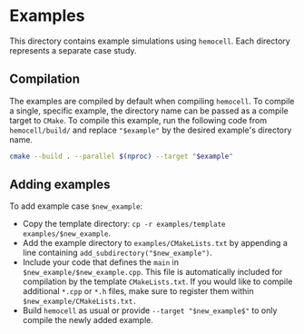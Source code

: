 # Examples

This directory contains example simulations using `hemocell`. Each directory
represents a separate case study.

## Compilation

The examples are compiled by default when compiling `hemocell`. To compile a
single, specific example, the directory name can be passed as a compile target
to `CMake`. To compile this example, run the following code from
`hemocell/build/` and replace `"$example"` by the desired example's directory
name.

```bash
cmake --build . --parallel $(nproc) --target "$example"
```

## Adding examples

To add example case `$new_example`:

- Copy the template directory: `cp -r examples/template examples/$new_example`.
- Add the example directory to `examples/CMakeLists.txt` by appending a line
  containing `add_subdirectory("$new_example")`.
- Include your code that defines the `main` in `$new_example/$new_example.cpp`.
  This file is automatically included for compilation by the template
  `CMakeLists.txt`. If you would like to compile additional `*.cpp` or `*.h`
  files, make sure to register them within `$new_example/CMakeLists.txt.`
- Build `hemocell` as usual or provide `--target "$new_example$"` to only
  compile the newly added example.
